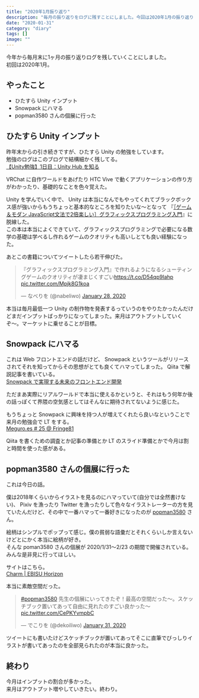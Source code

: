 ```yaml
---
title: "2020年1月振り返り"
description: "毎月の振り返りをログに残すことにしました。今回は2020年1月の振り返り。"
date: "2020-01-31"
category: "diary"
tags: []
image: ""
---
```


今年から毎月末に1ヶ月の振り返りログを残していくことにしました。  
初回は2020年1月。

## やったこと

- ひたすら Unity インプット
- Snowpack にハマる
- popman3580 さんの個展に行った

## ひたすら Unity インプット

昨年末からの引き続きですが、ひたすら Unity の勉強をしています。  
勉強のログはこのブログで結構細かく残してる。  
[【Unity勉強】1日目：Unity Hub を知る](https://blog.nabeliwo.com/2019/12/unity-study-01/)

VRChat に自作ワールドをあげたり HTC Vive で動くアプリケーションの作り方がわかったり、基礎的なことを色々覚えた。

Unity を学んでいく中で、 Unity は本当になんでもやってくれてブラックボックス感が強いからもうちょっと基本的なところを知りたいな〜となって 『[［ゲーム＆モダン JavaScript文法で2倍楽しい］グラフィックスプログラミング入門](https://gihyo.jp/book/2020/978-4-297-11085-7)』に脱線した。  
この本は本当によくできていて、グラフィックスプログラミングで必要になる数学の基礎は学べるし作れるゲームのクオリティも高いしとても良い経験になった。

あとこの書籍についてツイートしたら若干伸びた。

<blockquote class="twitter-tweet"><p lang="ja" dir="ltr">『グラフィックスプログラミング入門』で作れるようになるシューティングゲームのクオリティが凄まじくすごい<a href="https://t.co/D54qp9Iahp">https://t.co/D54qp9Iahp</a> <a href="https://t.co/Mpjk8G1koa">pic.twitter.com/Mpjk8G1koa</a></p>&mdash; なべりを (@nabeliwo) <a href="https://twitter.com/nabeliwo/status/1222143313936961537?ref_src=twsrc%5Etfw">January 28, 2020</a></blockquote> <script async src="https://platform.twitter.com/widgets.js" charset="utf-8"></script>

本当は毎月最低一つ Unity の制作物を発表するっていうのをやりたかったんだけどまだインプットばっかりになってしまった。来月はアウトプットしていくぞ〜。マーケットに乗せることが目標。

## Snowpack にハマる

これは Web フロントエンドの話だけど、 Snowpack というツールがリリースされてそれを知ってからその思想がとても良くてハマってしまった。 Qiita で解説記事を書いている。  
[Snowpack で実現する未来のフロントエンド開発](https://qiita.com/nabeliwo/items/67cc7f2c67c905eddbc7)

ただまあ実際にリアルワールドで本当に使えるかというと、それはもう何年か後の話っぽくて界隈の空気感としてはそんなに期待されてないように感じた。

もうちょっと Snowpack に興味を持つ人が増えてくれたら良いなということで来月の勉強会で LT をする。  
[Meguro.es # 25 @ Fringe81](https://meguroes.connpass.com/event/159506/)

Qiita を書くための調査とか記事の準備とか LT のスライド準備とかで今月は割と時間を使った感がある。

## popman3580 さんの個展に行った

これは今日の話。

僕は2018年くらいからイラストを見るのにハマっていて(自分では全然書けない)、 Pixiv を漁ったり Twitter を漁ったりして色々なイラストレーターの方を見ていたんだけど、その中で一番ハマって一番好きになったのが [popman3580](https://twitter.com/popman3580) さん。

絵柄はシンプルでポップって感じ。僕の貧弱な語彙だとそれくらいしか言えないけどとにかく本当に絵柄が好き。  
そんな poman3580 さんの個展が 2020/1/31〜2/23 の期間で開催されている。  
みんな是非見に行ってほしい。

サイトはこちら。  
[Charm | EBISU Horizon](https://www.ebisu-horizon.com/charm)

本当に素敵空間だった。

<blockquote class="twitter-tweet"><p lang="ja" dir="ltr"><a href="https://twitter.com/hashtag/popman3580?src=hash&amp;ref_src=twsrc%5Etfw">#popman3580</a> 先生の個展にいってきたぞ！最高の空間だった〜。スケッチブック置いてあって自由に見れたのすごい良かった〜 <a href="https://t.co/CePKYvmpbC">pic.twitter.com/CePKYvmpbC</a></p>&mdash; でこりを (@dekoiliwo) <a href="https://twitter.com/dekoiliwo/status/1223247018153218049?ref_src=twsrc%5Etfw">January 31, 2020</a></blockquote> <script async src="https://platform.twitter.com/widgets.js" charset="utf-8"></script>

ツイートにも書いたけどスケッチブックが置いてあってそこに直筆でびっしりイラストが書いてあったのを全部見られたのが本当に良かった。

## 終わり

今月はインプットの割合が多かった。  
来月はアウトプット増やしていきたい。終わり。
